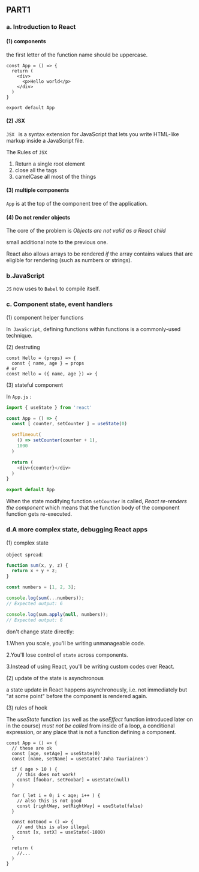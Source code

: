 ## PART1
### a. Introduction to React 

#### (1)	components

the first letter of the function name  should be uppercase. 

```react
const App = () => {
  return (
    <div>
      <p>Hello world</p>
    </div>
  )
}

export default App
```

#### (2) 	JSX

`JSX ` is a syntax extension for JavaScript that lets you write HTML-like markup inside a JavaScript file. 

The Rules of `JSX`

1. Return a single root element 
2. close all the tags 
3. camelCase all most of the things 

#### (3) multiple components 

`App` is at the top of the component tree of the application.

#### (4) Do not render objects 

The core of the problem is *Objects are not valid as a React child*

 small additional note to the previous one. 

React also allows arrays to be rendered *if* the array contains values that are eligible for rendering (such as numbers or strings).

### b.JavaScript

`JS` now uses to `Babel` to compile itself.

### c. Component state, event handlers

(1) component helper functions

 In` JavaScript`,  defining functions within functions is a commonly-used technique.

(2) 	destruting

```react
const Hello = (props) => {
  const { name, age } = props
# or  
const Hello = ({ name, age }) => {
```

(3)	stateful component

In `App.js` :

```js
import { useState } from 'react'

const App = () => {
  const [ counter, setCounter ] = useState(0)

  setTimeout(
    () => setCounter(counter + 1),
    1000
  )

  return (
    <div>{counter}</div>
  )
}

export default App
```

When the state modifying function `setCounter` is called, *React re-renders the component* which means that the function body of the component function gets re-executed.



### d.A more complex state, debugging React apps 

(1) complex state

`object spread`:

```js 
function sum(x, y, z) {
  return x + y + z;
}

const numbers = [1, 2, 3];

console.log(sum(...numbers));
// Expected output: 6

console.log(sum.apply(null, numbers));
// Expected output: 6

```

don't change state directly:

1.When you scale, you'll be writing unmanageable code.

2.You'll lose control of `state` across components.

3.Instead of using React, you'll be writing custom codes over React.

(2) 	update of the state is asynchronous

a state update in React happens asynchronously, i.e. not immediately but "at some point" before the component is rendered again.

(3) 	rules of hook 

The *useState* function (as well as the *useEffect* function introduced later on in the course) *must not be called* from inside of a loop, a conditional expression, or any place that is not a function defining a component. 

```react
const App = () => {
  // these are ok
  const [age, setAge] = useState(0)
  const [name, setName] = useState('Juha Tauriainen')

  if ( age > 10 ) {
    // this does not work!
    const [foobar, setFoobar] = useState(null)
  }

  for ( let i = 0; i < age; i++ ) {
    // also this is not good
    const [rightWay, setRightWay] = useState(false)
  }

  const notGood = () => {
    // and this is also illegal
    const [x, setX] = useState(-1000)
  }

  return (
    //...
  )
}
```

